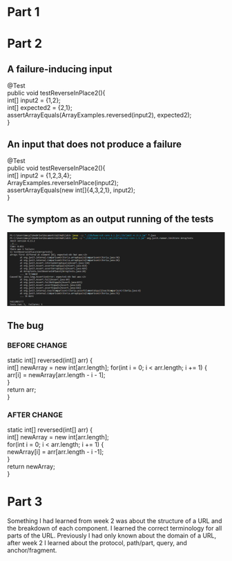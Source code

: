 # Part 1




# Part 2

## A failure-inducing input
@Test  
public void testReverseInPlace2(){  
    int[] input2 = {1,2};  
    int[] expected2 = {2,1};  
    assertArrayEquals(ArrayExamples.reversed(input2), expected2);  
 }  

## An input that does not produce a failure
@Test  
public void testReverseInPlace2(){  
  int[] input2 = {1,2,3,4};  
  ArrayExamples.reverseInPlace(input2);  
  assertArrayEquals(new int[]{4,3,2,1}, input2);  
}

## The symptom as an output running of the tests
![Image](Symptoms.png)

## The bug
### BEFORE CHANGE
static int[] reversed(int[] arr) {  
  int[] newArray = new int[arr.length];
  for(int i = 0; i < arr.length; i += 1) {  
    arr[i] = newArray[arr.length - i - 1];  
    }  
  return arr;  
}
### AFTER CHANGE

static int[] reversed(int[] arr) {  
  int[] newArray = new int[arr.length];  
  for(int i = 0; i < arr.length; i += 1) {  
    newArray[i] = arr[arr.length - i -1];  
    }  
  return newArray;  
}

  

# Part 3
Something I had learned from week 2 was about the structure of a URL and the breakdown of each component. I learned the correct terminology for all parts of the URL. Previously I had only known about the domain of a URL, after week 2 I learned about the protocol, path/part, query, and anchor/fragment.
